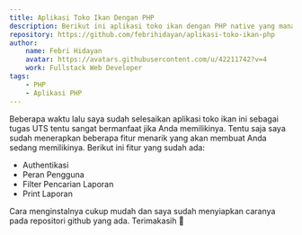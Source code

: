 ```yaml
---
title: Aplikasi Toko Ikan Dengan PHP
description: Berikut ini aplikasi toko ikan dengan PHP native yang mana Anda bisa memanfaatkannya untuk belajar dan bahan tugas sekolah atau kuliah
repository: https://github.com/febrihidayan/aplikasi-toko-ikan-php
author:
    name: Febri Hidayan
    avatar: https://avatars.githubusercontent.com/u/42211742?v=4
    work: Fullstack Web Developer
tags:
    - PHP
    - Aplikasi PHP
---
```

Beberapa waktu lalu saya sudah selesaikan aplikasi toko ikan ini sebagai tugas UTS tentu sangat bermanfaat jika Anda memilikinya. Tentu saja saya sudah menerapkan beberapa fitur menarik yang akan membuat Anda sedang memilikinya. Berikut ini fitur yang sudah ada:
- Authentikasi
- Peran Pengguna
- Filter Pencarian Laporan
- Print Laporan

Cara menginstalnya cukup mudah dan saya sudah menyiapkan caranya pada repositori github yang ada. Terimakasih 👏